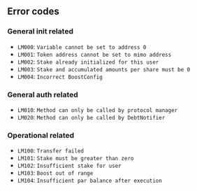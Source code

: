 ## Error codes

### General init related

- `LM000`: `Variable cannot be set to address 0`
- `LM001`: `Token address cannot be set to mimo address`
- `LM002`: `Stake already initialized for this user`
- `LM003`: `Stake and accumulated amounts per share must be 0`
- `LM004`: `Incorrect BoostConfig`

### General auth related

- `LM010`: `Method can only be called by protocol manager`
- `LM020`: `Method can only be called by DebtNotifier`

### Operational related

- `LM100`: `Transfer failed`
- `LM101`: `Stake must be greater than zero`
- `LM102`: `Insufficient stake for user`
- `LM103`: `Boost out of range`
- `LM104`: `Insufficient par balance after execution`
